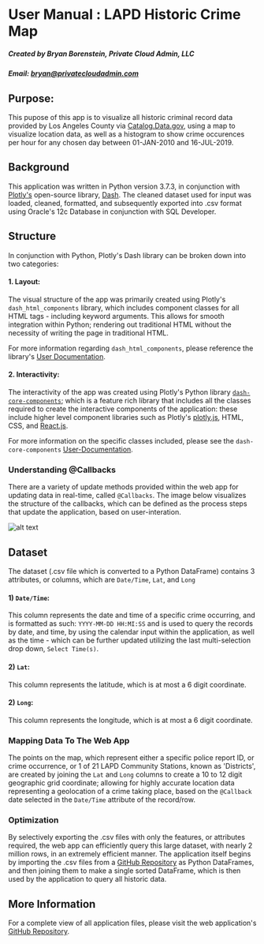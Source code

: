 # User Manual : LAPD Historic Crime Map
##### Created by Bryan Borenstein, Private Cloud Admin, LLC
##### Email: [bryan@privatecloudadmin.com](mailto:info@example.com)


## Purpose: 

This pupose of this app is to visualize all historic criminal record data provided by Los Angeles County via [Catalog.Data.gov](https://catalog.data.gov/dataset/crime-data-from-2010-to-present-c7a76), using a map to visualize location data, as well as a histogram to show crime occurences per hour for any chosen day between 01-JAN-2010 and 16-JUL-2019. 

## Background 

This application was written in Python version 3.7.3, in conjunction with [Plotly's](https://plot.ly) open-source library, [Dash](https://dash.plot.ly/introduction). The cleaned dataset used for input was loaded, cleaned, formatted, and subsequently exported into .csv format using Oracle's 12c Database in conjunction with SQL Developer. 

## Structure

In conjunction with Python, Plotly's Dash library can be broken down into two categories:

#### 1. Layout:

The visual structure of the app was primarily created using Plotly's `dash_html_components` library, which includes component classes for all HTML tags - including keyword arguments. This allows for smooth integration within Python; rendering out traditional HTML without the necessity of writing the page in traditional HTML. 

For more information regarding `dash_html_components`, please reference the library's [User Documentation](https://dash.plot.ly/dash-html-components).


#### 2. Interactivity:

The interactivity of the app was created using Plotly's Python library [`dash-core-components`](https://dash.plot.ly/getting-started); which is a feature rich library that includes all the classes required to create the interactive components of the application: these include higher level component libraries such as Plotly's [plotly.js](https://plot.ly/javascript/), HTML, CSS, and [React.js](https://reactjs.org/). 

For more information on the specific classes included, please see the `dash-core-components` [User-Documentation](https://dash.plot.ly/dash-core-components).

### Understanding @Callbacks

There are a variety of update methods provided within the web app for updating data in real-time, called `@Callbacks`. The image below visualizes the structure of the callbacks, which can be defined as the process steps that update the application, based on user-interation. 

![alt text](https://files.catbox.moe/8rfko9.png "Web-App Callbacks Visualized")

## Dataset

The dataset (.csv file which is converted to a Python DataFrame) contains 3 attributes, or columns, which are `Date/Time`, `Lat`, and `Long`

#### 1) `Date/Time`: 

This column represents the date and time of a specific crime occurring, and is formatted as such: `YYYY-MM-DD HH:MI:SS` and is used to query the records by date, and time, by using the calendar input within the application, as well as the time - which can be further updated utilizing the last multi-selection drop down, `Select Time(s)`.

#### 2) `Lat`:

This column represents the latitude, which is at most a 6 digit coordinate. 

#### 2) `Long`:

This column represents the longitude, which is at most a 6 digit coordinate. 

### Mapping Data To The Web App

The points on the map, which represent either a specific police report ID, or crime occurrence, or 1 of 21 LAPD Community Stations, known as 'Districts', are created by joining the `Lat` and `Long` columns to create a 10 to 12 digit geographic grid coordinate; allowing for highly accurate location data representing a geolocation of a crime taking place, based on the `@Callback` date selected in the `Date/Time` attribute of the record/row. 

### Optimization

By selectively exporting the .csv files with only the features, or attributes required, the web app can efficiently query this large dataset, with nearly 2 million rows, in an extremely efficient manner.
The application itself begins by importing the .csv files from a [GitHub Repository](https://github.com/bborens/datasets) as Python DataFrames, and then joining them to make a single sorted DataFrame, which is then used by the application to query all historic data. 

## More Information

For a complete view of all application files, please visit the web application's [GitHub Repository](https://github.com/bborens/WebApp).   
